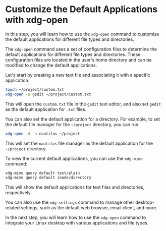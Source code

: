 # Customize the Default Applications with xdg-open

In this step, you will learn how to use the `xdg-open` command to customize the default applications for different file types and directories.

The `xdg-open` command uses a set of configuration files to determine the default applications for different file types and directories. These configuration files are located in the user's home directory and can be modified to change the default applications.

Let's start by creating a new text file and associating it with a specific application:

```bash
touch ~/project/custom.txt
xdg-open -a gedit ~/project/custom.txt
```

This will open the `custom.txt` file in the `gedit` text editor, and also set `gedit` as the default application for `.txt` files.

You can also set the default application for a directory. For example, to set the default file manager for the `~/project` directory, you can run:

```bash
xdg-open -d -a nautilus ~/project
```

This will set the `nautilus` file manager as the default application for the `~/project` directory.

To view the current default applications, you can use the `xdg-mime` command:

```bash
xdg-mime query default text/plain
xdg-mime query default inode/directory
```

This will show the default applications for text files and directories, respectively.

You can also use the `xdg-settings` command to manage other desktop-related settings, such as the default web browser, email client, and more.

In the next step, you will learn how to use the `xdg-open` command to integrate your Linux desktop with various applications and file types.
